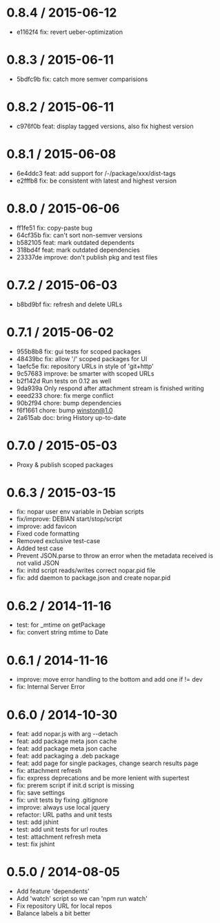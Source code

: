 0.8.4 / 2015-06-12
==================

  * e1162f4 fix: revert ueber-optimization

0.8.3 / 2015-06-11
==================

  * 5bdfc9b fix: catch more semver comparisions

0.8.2 / 2015-06-11
==================

  * c976f0b feat: display tagged versions, also fix highest version

0.8.1 / 2015-06-08
==================

  * 6e4ddc3 feat: add support for /-/package/xxx/dist-tags
  * e2fffb8 fix: be consistent with latest and highest version

0.8.0 / 2015-06-06
==================

  * ff1fe51 fix: copy-paste bug
  * 64cf35b fix: can't sort non-semver versions
  * b582105 feat: mark outdated dependents
  * 318bd4f feat: mark outdated dependencies
  * 23337de improve: don't publish pkg and test files

0.7.2 / 2015-06-03
==================

  * b8bd9bf fix: refresh and delete URLs

0.7.1 / 2015-06-02
==================

  * 955b8b8 fix: gui tests for scoped packages
  * 48439bc fix: allow '/' scoped packages for UI
  * 1aefc5e fix: repository URLs in style of 'git+http'
  * 9c57683 improve: be smarter with scoped URLs
  * b2f142d Run tests on 0.12 as well
  * 9da939a Only respond after attachment stream is finished writing
  * eeed233 chore: fix merge conflict
  * 90b2f94 chore: bump dependencies
  * f6f1661 chore: bump winston@1.0
  * 2a615ab doc: bring History up-to-date

0.7.0 / 2015-05-03
==================

 * Proxy & publish scoped packages

0.6.3 / 2015-03-15
==================

 * fix: nopar user env variable in Debian scripts
 * fix/improve: DEBIAN start/stop/script
 * improve: add favicon
 * Fixed code formatting
 * Removed exclusive test-case
 * Added test case
 * Prevent JSON.parse to throw an error when the metadata received is not valid JSON
 * fix: initd script reads/writes correct nopar.pid file
 * fix: add daemon to package.json and create nopar.pid

0.6.2 / 2014-11-16
==================

 * test: for _mtime on getPackage
 * fix: convert string mtime to Date

0.6.1 / 2014-11-16
==================

 * improve: move error handling to the bottom and add one if != dev
 * fix: Internal Server Error

0.6.0 / 2014-10-30
==================

 * feat: add nopar.js with arg --detach
 * feat: add package meta json cache
 * feat: add package meta json cache
 * feat: add packaging a .deb package
 * feat: add page for single packages, change search results page
 * fix: attachment refresh
 * fix: express deprecations and be more lenient with supertest
 * fix: prerem script if init.d script is missing
 * fix: save settings
 * fix: unit tests by fixing .gitignore
 * improve: always use local jquery
 * refactor: URL paths and unit tests
 * test: add jshint
 * test: add unit tests for url routes
 * test: attachment refresh meta
 * test: fix jshint

0.5.0 / 2014-08-05
==================

 * Add feature 'dependents'
 * Add 'watch' script so we can 'npm run watch'
 * Fix repository URL for local repos
 * Balance labels a bit better
